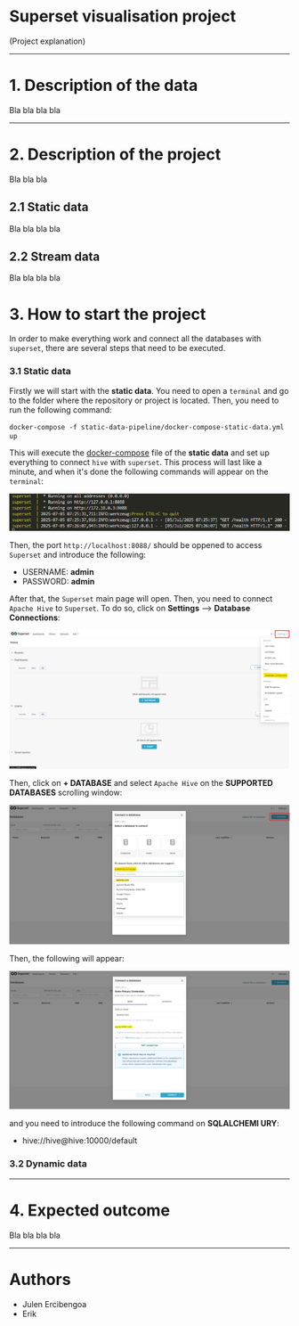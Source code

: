 # Superset visualisation project

(Project explanation)





---
# 1. Description of the data

Bla bla bla bla







---
# 2. Description of the project

Bla bla bla




## 2.1 Static data

Bla bla bla bla




## 2.2 Stream data

Bla bla bla bla






# 3. How to start the project

In order to make everything work and connect all the databases with `superset`, there are several steps that need to be executed.

### 3.1 Static data
Firstly we will start with the **static data**. You need to open a `terminal` and go to the folder where the repository or project is located. Then, you need to run the following command:

```
docker-compose -f static-data-pipeline/docker-compose-static-data.yml up
```

This will execute the [docker-compose](static-data-pipeline/docker-compose-static-data.yml) file of the **static data** and set up everything to connect `hive` with `superset`. This process will last like a minute, and when it's done the following commands will appear on the `terminal`:

![Alt text](report/figures/01-static-data-docker-compose-terminal-output.PNG)

Then, the port `http://localhost:8088/` should be oppened to access `Superset` and introduce the following:

- USERNAME: **admin**
- PASSWORD: **admin**

After that, the `Superset` main page will open. Then, you need to connect `Apache Hive` to `Superset`. To do so, click on **Settings** --> **Database Connections**:

![Alt text](report/figures/02-superset-connection.PNG)

Then, click on **+ DATABASE** and select `Apache Hive` on the **SUPPORTED DATABASES** scrolling window:

![Alt text](report/figures/03-Connect-hive-to-superset.jpg)

Then, the following will appear:

![Alt text](report/figures/04-test-connection.PNG)

and you need to introduce the following command on **SQLALCHEMI URY**:

- hive://hive@hive:10000/default



### 3.2 Dynamic data




---
# 4. Expected outcome

Bla bla bla bla




---
# Authors

- Julen Ercibengoa
- Erik